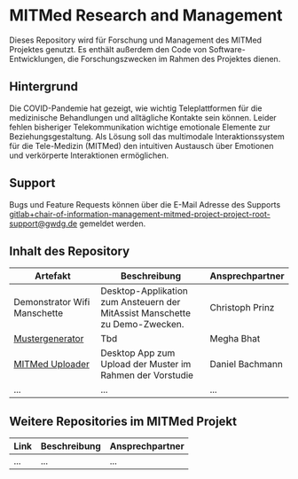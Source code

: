 # MITMed Research and Management

Dieses Repository wird für Forschung und Management des MITMed Projektes genutzt. Es enthält außerdem den Code von Software-Entwicklungen, die Forschungszwecken im Rahmen des Projektes dienen. 

## Hintergrund

Die COVID-Pandemie hat gezeigt, wie wichtig Teleplattformen für die medizinische Behandlungen und alltägliche Kontakte sein können. Leider fehlen bisheriger Telekommunikation wichtige emotionale Elemente zur Beziehungsgestaltung. Als Lösung soll das multimodale Interaktionssystem für die Tele-Medizin (MITMed) den intuitiven Austausch über Emotionen und verkörperte Interaktionen ermöglichen.

## Support

Bugs und Feature Requests können über die E-Mail Adresse des Supports gitlab+chair-of-information-management-mitmed-project-project-root-support@gwdg.de gemeldet werden.


## Inhalt des Repository

Artefakt | Beschreibung | Ansprechpartner
-------- | -------- | --------
Demonstrator Wifi Manschette   | Desktop-Applikation zum Ansteuern der MitAssist Manschette zu Demo-Zwecken.   | Christoph Prinz
[Mustergenerator](./Mustergenerator)   | Tbd   | Megha Bhat
[MITMed Uploader](./Mitmed%20Uploader/)| Desktop App zum Upload der Muster im Rahmen der Vorstudie | Daniel Bachmann
...   | ...   | ...



## Weitere Repositories im MITMed Projekt

Link | Beschreibung | Ansprechpartner
-------- | -------- | --------
...   | ...   | ...
